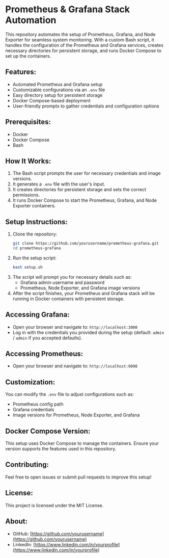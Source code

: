 # Prometheus & Grafana Stack Automation

This repository automates the setup of Prometheus, Grafana, and Node Exporter for seamless system monitoring. With a custom Bash script, it handles the configuration of the Prometheus and Grafana services, creates necessary directories for persistent storage, and runs Docker Compose to set up the containers.

## Features:
- Automated Prometheus and Grafana setup
- Customizable configurations via an `.env` file
- Easy directory setup for persistent storage
- Docker Compose-based deployment
- User-friendly prompts to gather credentials and configuration options

## Prerequisites:
- Docker
- Docker Compose
- Bash

## How It Works:
1. The Bash script prompts the user for necessary credentials and image versions.
2. It generates a `.env` file with the user's input.
3. It creates directories for persistent storage and sets the correct permissions.
4. It runs Docker Compose to start the Prometheus, Grafana, and Node Exporter containers.

## Setup Instructions:
1. Clone the repository:
    ```bash
    git clone https://github.com/yourusername/prometheus-grafana.git
    cd prometheus-grafana
    ```
2. Run the setup script:
    ```bash
    bash setup.sh
    ```
3. The script will prompt you for necessary details such as:
    - Grafana admin username and password
    - Prometheus, Node Exporter, and Grafana image versions
4. After the script finishes, your Prometheus and Grafana stack will be running in Docker containers with persistent storage.

## Accessing Grafana:
- Open your browser and navigate to: `http://localhost:3000`
- Log in with the credentials you provided during the setup (default: `admin` / `admin` if you accepted defaults).

## Accessing Prometheus:
- Open your browser and navigate to: `http://localhost:9090`

## Customization:
You can modify the `.env` file to adjust configurations such as:
- Prometheus config path
- Grafana credentials
- Image versions for Prometheus, Node Exporter, and Grafana

## Docker Compose Version:
This setup uses Docker Compose to manage the containers. Ensure your version supports the features used in this repository.

## Contributing:
Feel free to open issues or submit pull requests to improve this setup!

## License:
This project is licensed under the MIT License.

## About:
- GitHub: [https://github.com/yourusername](https://github.com/yourusername)
- LinkedIn: [https://www.linkedin.com/in/yourprofile](https://www.linkedin.com/in/yourprofile)
